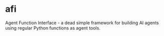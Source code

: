 afi
===

Agent Function Interface - a dead simple framework for building AI agents
using regular Python functions as agent tools.
